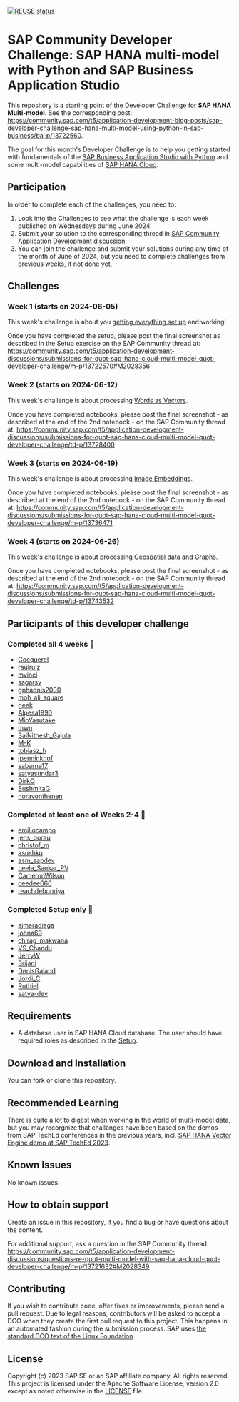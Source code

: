 [![REUSE status](https://api.reuse.software/badge/github.com/SAP-samples/sap-community-developer-challenge-hana-multimodel)](https://api.reuse.software/info/github.com/SAP-samples/sap-community-developer-challenge-hana-multimodel)

# SAP Community Developer Challenge: SAP HANA multi-model with Python and SAP Business Application Studio

This repository is a starting point of the Developer Challenge for **SAP HANA Multi-model**. See the corresponding post: https://community.sap.com/t5/application-development-blog-posts/sap-developer-challenge-sap-hana-multi-model-using-python-in-sap-business/ba-p/13722560.

The goal for this month's Developer Challenge is to help you getting started with fundamentals of the [SAP Business Application Studio with Python](https://help.sap.com/docs/bas/sap-business-application-studio/runtime-version-management?q=python) and some multi-model capabilities of [SAP HANA Cloud](https://help.sap.com/docs/hana-cloud-database?version=2024_1_QRC).

## Participation

In order to complete each of the challenges, you need to:

1. Look into the Challenges to see what the challenge is each week published on Wednesdays during June 2024.
2. Submit your solution to the corresponding thread in [SAP Community Application Development discussion](https://community.sap.com/t5/tag/devchallenge-hana-eda-submissions/tg-p/board-id/application-developmentforum-board).
3. You can join the challenge and submit your solutions during any time of the month of June of 2024, but you need to complete challenges from previous weeks, if not done yet.

## Challenges

### Week 1 (starts on 2024-06-05)

This week's challenge is about you [getting everything set up](setup/setup.md) and working!

Once you have completed the setup, please post the final screenshot as described in the Setup exercise on the SAP Community thread at: https://community.sap.com/t5/application-development-discussions/submissions-for-quot-sap-hana-cloud-multi-model-quot-developer-challenge/m-p/13722570#M2028356

### Week 2 (starts on 2024-06-12)

This week's challenge is about processing [Words as Vectors](challenges/week2.md).

Once you have completed notebooks, please post the final screenshot - as described at the end of the 2nd notebook - on the SAP Community thread at: https://community.sap.com/t5/application-development-discussions/submissions-for-quot-sap-hana-cloud-multi-model-quot-developer-challenge/td-p/13728400

### Week 3 (starts on 2024-06-19)

This week's challenge is about processing [Image Embeddings](challenges/week3.md).

Once you have completed notebooks, please post the final screenshot - as described at the end of the 2nd notebook - on the SAP Community thread at: https://community.sap.com/t5/application-development-discussions/submissions-for-quot-sap-hana-cloud-multi-model-quot-developer-challenge/m-p/13736471

### Week 4 (starts on 2024-06-26)

This week's challenge is about processing [Geospatial data and Graphs](challenges/week4.md).

Once you have completed notebooks, please post the final screenshot - as described at the end of the 2nd notebook - on the SAP Community thread at: https://community.sap.com/t5/application-development-discussions/submissions-for-quot-sap-hana-cloud-multi-model-quot-developer-challenge/td-p/13743532

## Participants of this developer challenge

### Completed all 4 weeks 🥇
* [Cocquerel](https://community.sap.com/t5/user/viewprofilepage/user-id/754)
* [raulruiz](https://community.sap.com/t5/user/viewprofilepage/user-id/983)
* [mvinci](https://community.sap.com/t5/user/viewprofilepage/user-id/160444)
* [sagarsv](https://community.sap.com/t5/user/viewprofilepage/user-id/758230)
* [gphadnis2000](https://community.sap.com/t5/user/viewprofilepage/user-id/11756)
* [moh_ali_square](https://community.sap.com/t5/user/viewprofilepage/user-id/826)
* [geek](https://community.sap.com/t5/user/viewprofilepage/user-id/9180)
* [Alpesa1990](https://community.sap.com/t5/user/viewprofilepage/user-id/45643)
* [MioYasutake](https://community.sap.com/t5/user/viewprofilepage/user-id/789)
* [mwn](https://community.sap.com/t5/user/viewprofilepage/user-id/5825)
* [SaiNithesh_Gajula](https://community.sap.com/t5/user/viewprofilepage/user-id/595)
* [M-K](https://community.sap.com/t5/user/viewprofilepage/user-id/17170)
* [tobiasz_h](https://community.sap.com/t5/user/viewprofilepage/user-id/12314)
* [jpenninkhof](https://community.sap.com/t5/user/viewprofilepage/user-id/14456)
* [sabarna17](https://community.sap.com/t5/user/viewprofilepage/user-id/147402)
* [satyasundar3](https://community.sap.com/t5/user/viewprofilepage/user-id/38745)
* [DirkO](https://community.sap.com/t5/user/viewprofilepage/user-id/38461)
* [SushmitaG](https://community.sap.com/t5/user/viewprofilepage/user-id/14256)
* [noravonthenen](https://community.sap.com/t5/user/viewprofilepage/user-id/7343)

### Completed at least one of Weeks 2-4 🥈
* [emiliocampo](https://community.sap.com/t5/user/viewprofilepage/user-id/43545)
* [jens_borau](https://community.sap.com/t5/user/viewprofilepage/user-id/124937)
* [christof_m](https://community.sap.com/t5/user/viewprofilepage/user-id/437812)
* [asushko](https://community.sap.com/t5/user/viewprofilepage/user-id/1473465)
* [asm_sapdev](https://community.sap.com/t5/user/viewprofilepage/user-id/140517)
* [Leela_Sankar_PV](https://community.sap.com/t5/user/viewprofilepage/user-id/166313)
* [CameronWilson](https://community.sap.com/t5/user/viewprofilepage/user-id/1451670)
* [ceedee666](https://community.sap.com/t5/user/viewprofilepage/user-id/10851)
* [reachdebopriya](https://community.sap.com/t5/user/viewprofilepage/user-id/121536)

### Completed Setup only 🥉
* [ajmaradiaga](https://community.sap.com/t5/user/viewprofilepage/user-id/107)
* [johna69](https://community.sap.com/t5/user/viewprofilepage/user-id/1511)
* [chirag_makwana](https://community.sap.com/t5/user/viewprofilepage/user-id/228136)
* [VS_Chandu](https://community.sap.com/t5/user/viewprofilepage/user-id/15287)
* [JerryW](https://community.sap.com/t5/user/viewprofilepage/user-id/4488)
* [Srijani](https://community.sap.com/t5/user/viewprofilepage/user-id/1394902)
* [DenisGaland](https://community.sap.com/t5/user/viewprofilepage/user-id/10283)
* [Jordi_C](https://community.sap.com/t5/user/viewprofilepage/user-id/1425142)
* [Ruthiel](https://community.sap.com/t5/user/viewprofilepage/user-id/120859)
* [satya-dev](https://community.sap.com/t5/user/viewprofilepage/user-id/151998)

## Requirements

* A database user in SAP HANA Cloud database. The user should have required roles as described in the [Setup](setup/setup.md).

## Download and Installation

You can fork or clone this repository.

## Recommended Learning

There is quite a lot to digest when working in the world of multi-model data, but you may recorgnize that challanges have been based on the demos from SAP TechEd conferences in the previous years, incl. [SAP HANA Vector Engine demo at SAP TechEd 2023](https://www.youtube.com/live/kLbF0ooStZs?si=FNuUHZiQgcy-VRhR&t=2127).

## Known Issues

No known issues.

## How to obtain support

Create an issue in this repository, if you find a bug or have questions about the content.

For additional support, ask a question in the SAP Community thread: https://community.sap.com/t5/application-development-discussions/questions-re-quot-multi-model-with-sap-hana-cloud-quot-developer-challenge/m-p/13721632#M2028349

## Contributing

If you wish to contribute code, offer fixes or improvements, please send a pull request. Due to legal reasons, contributors will be asked to accept a DCO when they create the first pull request to this project. This happens in an automated fashion during the submission process. SAP uses [the standard DCO text of the Linux Foundation](https://developercertificate.org/).

## License

Copyright (c) 2023 SAP SE or an SAP affiliate company. All rights reserved. This project is licensed under the Apache Software License, version 2.0 except as noted otherwise in the [LICENSE](LICENSE) file.
